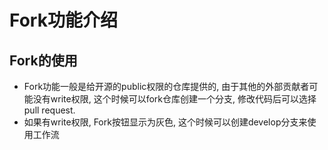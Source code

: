 # Fork功能介绍

## Fork的使用

- Fork功能一般是给开源的public权限的仓库提供的, 由于其他的外部贡献者可能没有write权限, 这个时候可以fork仓库创建一个分支, 修改代码后可以选择pull request.
- 如果有write权限, Fork按钮显示为灰色, 这个时候可以创建develop分支来使用工作流